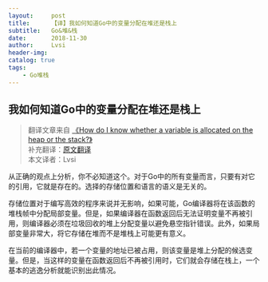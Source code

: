 ```yaml
---
layout:     post
title:      【译】我如何知道Go中的变量分配在堆还是栈上
subtitle:   Go&堆&栈
date:       2018-11-30
author:     Lvsi
header-img: 
catalog: true
tags:
    - Go堆栈
---
```


## 我如何知道Go中的变量分配在堆还是栈上

> 翻译文章来自 [《How do I know whether a variable is allocated on the heap or the stack?》](https://golang.org/doc/faq#stack_or_heap)<br/>
> 补充翻译：[原文翻译](http://docscn.studygolang.com/doc/faq#%E5%A0%86%E6%88%96%E6%A0%88)<br/>
> 本文译者：Lvsi

从正确的观点上分析，你不必知道这个。对于Go中的所有变量而言，只要有对它的引用，它就是存在的。选择的存储位置和语言的语义是无关的。

存储位置对于编写高效的程序来说并无影响，如果可能，Go编译器将在该函数的堆栈帧中分配局部变量。但是，如果编译器在函数返回后无法证明变量不再被引用，则编译器必须在垃圾回收的堆上分配变量以避免悬空指针错误。此外，如果局部变量非常大，将它存储在堆而不是堆栈上可能更有意义。

在当前的编译器中，若一个变量的地址已被占用，则该变量是堆上分配的候选变量。但是，当这样的变量在函数返回后不再被引用时，它们就会存储在栈上，一个基本的逃逸分析就能识别出此情况。
